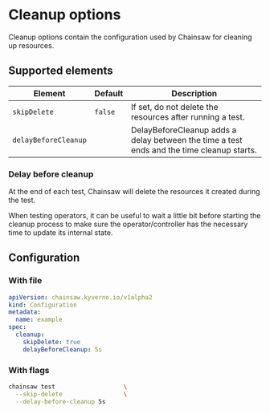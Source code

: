 # Cleanup options

Cleanup options contain the configuration used by Chainsaw for cleaning up resources.

## Supported elements

| Element | Default | Description |
|---|---|---|
| `skipDelete` | `false` | If set, do not delete the resources after running a test. |
| `delayBeforeCleanup` | | DelayBeforeCleanup adds a delay between the time a test ends and the time cleanup starts. |

### Delay before cleanup

At the end of each test, Chainsaw will delete the resources it created during the test.

When testing operators, it can be useful to wait a little bit before starting the cleanup process to make sure the operator/controller has the necessary time to update its internal state.

## Configuration

### With file

```yaml
apiVersion: chainsaw.kyverno.io/v1alpha2
kind: Configuration
metadata:
  name: example
spec:
  cleanup:
    skipDelete: true
    delayBeforeCleanup: 5s
```

### With flags

```bash
chainsaw test                   \
  --skip-delete                 \
  --delay-before-cleanup 5s
```
